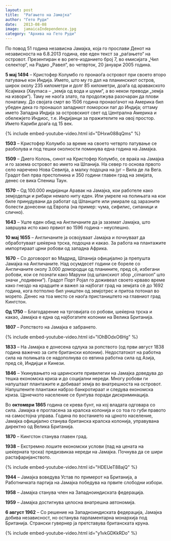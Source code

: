 ```yaml
---
layout: post
title:  "Раѓањето на Јамајка"
author: "Гето Руди"
date:   2013-08-08
image:  jamaicaIndependence.jpg
category: "Архива на Гето Руди"
---
```


По повод 51 година независна Јамајка, која го прослави Денот на независноста на 6.8.2013 година, еве еден текст за 
„раѓањето“ на островот. Презентиран е во реге-изданието број 7, во емисијата „Чил селектор“, на Радио „Равел“, во 
четврток, 20 јануари 2005 година.

**5 мај 1494** – Кристофер Колумбо го пронаоѓа островот при своето второ патување кон Индија. Името, што му го дал на 
планинскиот остров, широк околу 235 километри и долг 85 километри, доаѓа од аравакското Ксајмака (Xaymaca – „земја од 
вода и шуми“, а во некои преводи „земја на извори“). Таму не наоѓа злато, па продолжува разочаран да плови понатаму. 
До својата смрт во 1506 година пронаоѓачот на Америка бил убеден дека го пронашол западниот поморски пат до Индија; 
оттаму името Западна Индија за островскиот свет од Централна Америка и обележјето Индиос, т.е. Индијанци за пражителите 
на овој простор. Името Кариби доаѓа од 15 век.

{% include embed-youtube-video.html id="DHxw088qQms" %}

**1503** – Кристофер Колумбо за време на своето четврто патување се разболува и под тешки околности поминува една 
година на Јамајка.

**1509** – Диего Колоњ, синот на Кристофер Колумбо, се враќа на Јамајка и го зазема островот во името на Шпанија. На север 
го основа првото село наречено Нова Севилја, а малку подоцна на југ – Вила де ла Вега. Градот бил прва престолнина и 
350 години главен град на земјата, денес се вика Спениш Таун.

**1570** – Од 100.000 индијанци Аравак на Јамајка, кои работеле како земјоделци и рибари немало ниту еден. Или умреле на 
полињата на кои биле принудувани да работат од Шпанците или умирале од заразните болести донесени од Европа (на пример: 
чума, сифилис, сипаници и слично).

**1643** – Уште еден обид на Англичаните да ја заземат Јамајка, што завршува исто како првиот во 1596 година – неуспешно.

**10 мај 1655** – Англичаните ја освојуваат Јамајка и почнуваат да обработуваат шеќерна трска, подоцна и какао. За работа 
на плантажите импортираат црни робови од западна Африка.

**1670** – Со договорот во Мадрид, Шпанија официјално ја препушта Јамајка на Англичаните. Над осумдесет години се бореле 
со Англичаните околу 3.000 домородци од планините, пред сè, избегани робови, кои се познати како Маруни (од шпанскиот 
збор „cimaroon“ што значи „подивени“). Градот Порт Ројал го доживеал своето крваво време како гнездо на крадците и 
важел за најбогат град на земјата сè до 1692 година, кога потполно бил уништен од земјотрес и притоа потонал во морето. 
Денес на тоа место се наоѓа пристаништето на главниот град Кингстон.

**Од 1750** – Благодарение на трговијата со робови, шеќерна трска и какао, Јамајка е една од најбогатите колонии на Велика 
Британија.

**1807** – Ропството на Јамајка е забрането.

{% include embed-youtube-video.html id="lOhBOdxO6Hg" %}

**1833** – На Јамајка е донесена одлука за ропството (од први август 1838 година важечко за сите британски колонии). 
Недостатокот на работна сила на полињата се надополнува со евтина работна сила од Азија, пред сè, Индијци и Кинези.

**1846** – Укинувањето на царинските привилегии на Јамајка доведува до тешка економска криза и до социјални нереди. Многу 
робови ги напуштаат плантажите и добиваат земја во внатрешноста на островот. Напуштените плантажи набрзо банкротираат и 
следува економска криза. Црнечкото население се бунтува поради дискриминација.

Во **октомври 1865** година се крева бунт, на кој владата одговара со сила. Јамајка е прогласена за кралска колонија и со 
тоа го губи правото на самостојна управа. Година по востанието на црното население, Јамајка официјално станува 
британска кралска колонија, управувана директно од Велика Британија.

**1870** – Кингстон станува главен град.

**1938** – Екстремно лошите економски услови (пад на цената на шеќерната трска) предизвикaа нереди на Јамајка. Почнува да 
се шири растафаријанството.

{% include embed-youtube-video.html id="HDEUeT88ajQ" %}

**1944** – Јамајка воведува Устав по примерот на Британија, а Работничката партија на Јамајка победува на првите слободни 
избори.

**1958** – Јамајка станува член на Западноиндиската федерација.

**1959** – Јамајка достигнува целосна внатрешна автономија.

**6 август 1962** – Со решение на Западноиндиската федерација, Јамајка добива независност, но останува парламентарна 
монархија под Британија. Странски гувернер ја претставува британската круна.

{% include embed-youtube-video.html id="y1vkGDKkRDo" %}
